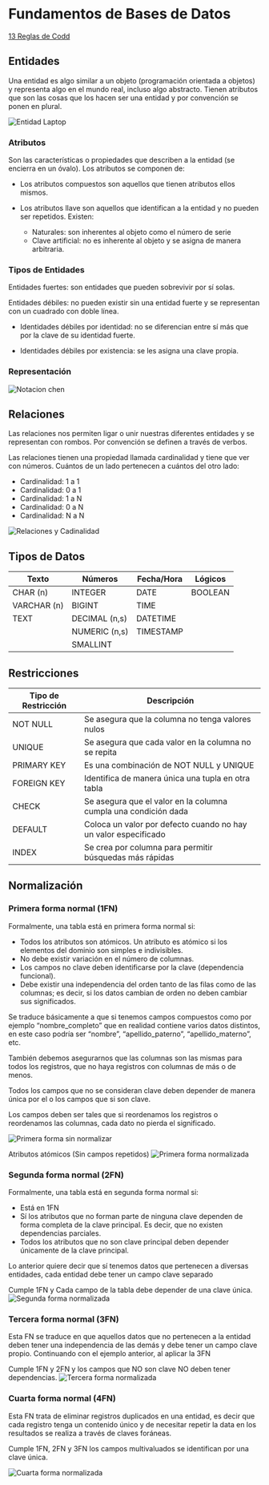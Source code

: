 # Fundamentos de Bases de Datos

[13 Reglas de Codd](./Reglas_Codd.md)

## Entidades

Una entidad es algo similar a un objeto (programación orientada a objetos) y representa algo en el mundo real, incluso algo abstracto. Tienen atributos que son las cosas que los hacen ser una entidad y por convención se ponen en plural.

![Entidad Laptop](./Pictures/Entidades_Laptop.png)

### Atributos

Son las características o propiedades que describen a la entidad (se encierra en un óvalo). Los atributos se componen de:

- Los atributos compuestos son aquellos que tienen atributos ellos mismos.

- Los atributos llave son aquellos que identifican a la entidad y no pueden ser repetidos. Existen:

  - Naturales: son inherentes al objeto como el número de serie
  - Clave artificial: no es inherente al objeto y se asigna de manera arbitraria.

### Tipos de Entidades

Entidades fuertes: son entidades que pueden sobrevivir por sí solas.

Entidades débiles: no pueden existir sin una entidad fuerte y se representan con un cuadrado con doble línea.

- Identidades débiles por identidad: no se diferencian entre sí más que por la clave de su identidad fuerte.

- Identidades débiles por existencia: se les asigna una clave propia.

### Representación

![Notacion chen](./Pictures/Notacion_Chen.png)

## Relaciones

Las relaciones nos permiten ligar o unir nuestras diferentes entidades y se representan con rombos. Por convención se definen a través de verbos.

Las relaciones tienen una propiedad llamada cardinalidad y tiene que ver con números. Cuántos de un lado pertenecen a cuántos del otro lado:

- Cardinalidad: 1 a 1
- Cardinalidad: 0 a 1
- Cardinalidad: 1 a N
- Cardinalidad: 0 a N
- Cardinalidad: N a N

![Relaciones y Cadinalidad](./Pictures/Relaciones.png)

## Tipos de Datos

|Texto  | Números | Fecha/Hora|Lógicos|
|-------|---------|-----------|----|
|CHAR (n)| INTEGER  |DATE| BOOLEAN|
|VARCHAR (n)| BIGINT | TIME||
|TEXT| DECIMAL (n,s)| DATETIME||
||NUMERIC (n,s)| TIMESTAMP||
||SMALLINT|||

## Restricciones

|Tipo de Restricción | Descripción |
|----|----------|
|NOT NULL| Se asegura que la columna no tenga valores nulos|
|UNIQUE| Se asegura que cada valor en la columna no se repita|
|PRIMARY KEY| Es una combinación de NOT NULL y UNIQUE|
|FOREIGN KEY| Identifica de manera única una tupla en otra tabla|
|CHECK| Se asegura que el valor en la columna cumpla una condición dada|
|DEFAULT| Coloca un valor por defecto cuando no hay un valor especificado|
|INDEX| Se crea por columna para permitir búsquedas más rápidas|

## Normalización

### Primera forma normal (1FN)

Formalmente, una tabla está en primera forma normal si:

- Todos los atributos son atómicos. Un atributo es atómico si los elementos del dominio son simples e indivisibles.
- No debe existir variación en el número de columnas.
- Los campos no clave deben identificarse por la clave (dependencia funcional).
- Debe existir una independencia del orden tanto de las filas como de las columnas; es decir, si los datos cambian de orden no deben cambiar sus significados.

Se traduce básicamente a que si tenemos campos compuestos como por ejemplo “nombre_completo” que en realidad contiene varios datos distintos, en este caso podría ser “nombre”, “apellido_paterno”, “apellido_materno”, etc.

También debemos asegurarnos que las columnas son las mismas para todos los registros, que no haya registros con columnas de más o de menos.

Todos los campos que no se consideran clave deben depender de manera única por el o los campos que si son clave.

Los campos deben ser tales que si reordenamos los registros o reordenamos las columnas, cada dato no pierda el significado.

![Primera forma sin normalizar](./Pictures/1NL_Sin.png)

Atributos atómicos (Sin campos repetidos)
![Primera forma normalizada](./Pictures/1NL_Normalizado.png)

### Segunda forma normal (2FN)

Formalmente, una tabla está en segunda forma normal si:

- Está en 1FN
- Sí los atributos que no forman parte de ninguna clave dependen de forma completa de la clave principal. Es decir, que no existen dependencias parciales.
- Todos los atributos que no son clave principal deben depender únicamente de la clave principal.

Lo anterior quiere decir que sí tenemos datos que pertenecen a diversas entidades, cada entidad debe tener un campo clave separado

Cumple 1FN y Cada campo de la tabla debe depender de una clave única.
![Segunda forma normalizada](./Pictures/2NL_Normalizado.png)

### Tercera forma normal (3FN)

Esta FN se traduce en que aquellos datos que no pertenecen a la entidad deben tener una independencia de las demás y debe tener un campo clave propio. Continuando con el ejemplo anterior, al aplicar la 3FN

Cumple 1FN y 2FN y los campos que NO son clave NO deben tener dependencias.
![Tercera forma normalizada](./Pictures/3NL_Normalizado.png)

### Cuarta forma normal (4FN)

Esta FN trata de eliminar registros duplicados en una entidad, es decir que cada registro tenga un contenido único y de necesitar repetir la data en los resultados se realiza a través de claves foráneas.

Cumple 1FN, 2FN y 3FN los campos multivaluados se identifican por una clave única.

![Cuarta forma normalizada](./Pictures/4NL_Normalizado.png)
